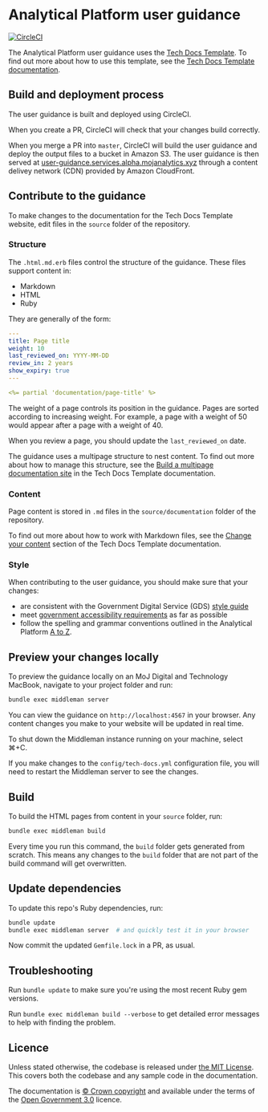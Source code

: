 # Analytical Platform user guidance

[![CircleCI](https://circleci.com/gh/moj-analytical-services/user-guidance.svg?style=svg)](https://circleci.com/gh/moj-analytical-services/user-guidance)

The Analytical Platform user guidance uses the [Tech Docs Template][template]. To find out more about how to use this template, see the [Tech Docs Template documentation][tdt-docs].

## Build and deployment process

The user guidance is built and deployed using CircleCI.

When you create a PR, CircleCI will check that your changes build correctly.

When you merge a PR into `master`, CircleCI will build the user guidance and deploy the output files to a bucket in Amazon S3. The user guidance is then served at [user-guidance.services.alpha.mojanalytics.xyz][url] through a content delivey network (CDN) provided by Amazon CloudFront.

## Contribute to the guidance

To make changes to the documentation for the Tech Docs Template website, edit files in the `source` folder of the repository.

### Structure

The `.html.md.erb` files control the structure of the guidance. These files support content in:

* Markdown
* HTML
* Ruby

They are generally of the form:

```yaml
---
title: Page title
weight: 10
last_reviewed_on: YYYY-MM-DD
review_in: 2 years
show_expiry: true
---

<%= partial 'documentation/page-title' %>
```

The weight of a page controls its position in the guidance. Pages are sorted according to increasing weight. For example, a page with a weight of 50 would appear after a page with a weight of 40.

When you review a page, you should update the `last_reviewed_on` date.

The guidance uses a multipage structure to nest content. To find out more about how to manage this structure, see the [Build a multipage documentation site][multipage] in the Tech Docs Template documentation.

### Content

Page content is stored in `.md` files in the `source/documentation` folder of the repository.

To find out more about how to work with Markdown files, see the [Change your content][change-content] section of the Tech Docs Template documentation.

### Style

When contributing to the user guidance, you should make sure that your changes:

* are consistent with the Government Digital Service (GDS) [style guide][style-guide]
* meet [government accessibility requirements][accessibility] as far as possible
* follow the spelling and grammar conventions outlined in the Analytical Platform [A to Z][a-to-z].

## Preview your changes locally

To preview the guidance locally on an MoJ Digital and Technology MacBook, navigate to your project folder and run:

```sh
bundle exec middleman server
```

You can view the guidance on `http://localhost:4567` in your browser. Any content changes you make to your website will be updated in real time.

To shut down the Middleman instance running on your machine, select ⌘+C.

If you make changes to the `config/tech-docs.yml` configuration file, you will need to restart the Middleman server to see the changes.

## Build

To build the HTML pages from content in your `source` folder, run:

```sh
bundle exec middleman build
```

Every time you run this command, the `build` folder gets generated from scratch. This means any changes to the `build` folder that are not part of the build command will get overwritten.

## Update dependencies

To update this repo's Ruby dependencies, run:

```sh
bundle update
bundle exec middleman server  # and quickly test it in your browser
```

Now commit the updated `Gemfile.lock` in a PR, as usual.

## Troubleshooting

Run `bundle update` to make sure you're using the most recent Ruby gem versions.

Run `bundle exec middleman build --verbose` to get detailed error messages to help with finding the problem.

## Licence

Unless stated otherwise, the codebase is released under [the MIT License][mit].
This covers both the codebase and any sample code in the documentation.

The documentation is [© Crown copyright][copyright] and available under the terms of the [Open Government 3.0][ogl] licence.

[mit]: LICENCE
[copyright]: http://www.nationalarchives.gov.uk/information-management/re-using-public-sector-information/uk-government-licensing-framework/crown-copyright/
[ogl]: http://www.nationalarchives.gov.uk/doc/open-government-licence/version/3/
[mmt]: https://middlemanapp.com/advanced/project_templates/
[tdt-docs]: https://tdt-documentation.london.cloudapps.digital
[config]: https://tdt-documentation.london.cloudapps.digital/configuration-options.html#configuration-options
[frontmatter]: https://tdt-documentation.london.cloudapps.digital/frontmatter.html#frontmatter
[multipage]: https://tdt-documentation.london.cloudapps.digital/create_project/multipage/#build-a-multipage-documentation-site
[example-content]: https://tdt-documentation.london.cloudapps.digital/content.html#content-examples
[partials]: https://tdt-documentation.london.cloudapps.digital/single_page.html#add-partial-lines
[install-ruby]: https://tdt-documentation.london.cloudapps.digital/install_macs.html#install-ruby
[install-middleman]: https://tdt-documentation.london.cloudapps.digital/install_macs.html#install-middleman
[gem]: https://github.com/alphagov/tech-docs-gem
[template]: https://github.com/alphagov/tech-docs-template
[change-content]: https://tdt-documentation.london.cloudapps.digital/amend_project/content/#change-your-content
[style-guide]: https://www.gov.uk/guidance/style-guide/a-to-z-of-gov-uk-style
[accessibility]: https://www.gov.uk/service-manual/helping-people-to-use-your-service/making-your-service-accessible-an-introduction#meeting-government-accessibility-requirements
[a-to-z]: https://github.com/moj-analytical-services/user-guidance/blob/master/a-to-z.md
[url]: https://user-guidance.services.alpha.mojanalytics.xyz
